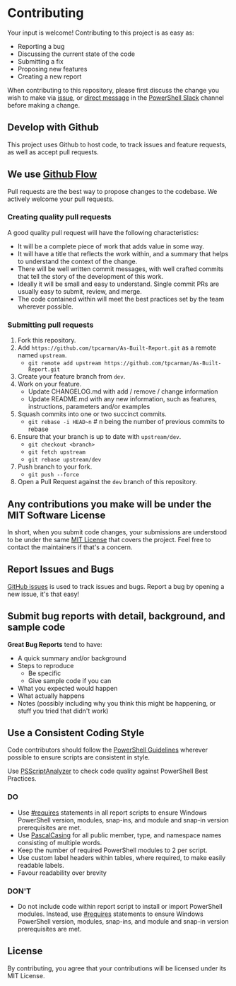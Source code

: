 # Contributing
Your input is welcome! Contributing to this project is as easy as:

- Reporting a bug
- Discussing the current state of the code
- Submitting a fix
- Proposing new features
- Creating a new report

When contributing to this repository, please first discuss the change you wish to make via [issue](https://github.com/tpcarman/As-Built-Report/issues), or [direct message](https://powershell.slack.com/messages/D3MU9DP8S) in the [PowerShell Slack](https://powershell.slack.com) channel before making a change.

## Develop with Github
This project uses Github to host code, to track issues and feature requests, as well as accept pull requests.

## We use [Github Flow](https://guides.github.com/introduction/flow/index.html)
Pull requests are the best way to propose changes to the codebase. We actively welcome your pull requests.

### Creating quality pull requests
A good quality pull request will have the following characteristics:

- It will be a complete piece of work that adds value in some way.
- It will have a title that reflects the work within, and a summary that helps to understand the context of the change.
- There will be well written commit messages, with well crafted commits that tell the story of the development of this work.
- Ideally it will be small and easy to understand. Single commit PRs are usually easy to submit, review, and merge.
- The code contained within will meet the best practices set by the team wherever possible.

### Submitting pull requests
1. Fork this repository.
2. Add `https://github.com/tpcarman/As-Built-Report.git` as a remote named `upstream`.
    - `git remote add upstream https://github.com/tpcarman/As-Built-Report.git`
3. Create your feature branch from `dev`.
4. Work on your feature.
    - Update CHANGELOG.md with add / remove / change information
    - Update README.md with any new information, such as features, instructions, parameters and/or examples
5. Squash commits into one or two succinct commits.
    - `git rebase -i HEAD~n` # n being the number of previous commits to rebase
6. Ensure that your branch is up to date with `upstream/dev`.
    - `git checkout <branch>`
    - `git fetch upstream`
    - `git rebase upstream/dev`
7. Push branch to your fork.
    - `git push --force`
8. Open a Pull Request against the `dev` branch of this repository.

## Any contributions you make will be under the MIT Software License
In short, when you submit code changes, your submissions are understood to be under the same [MIT License](http://choosealicense.com/licenses/mit/) that covers the project. Feel free to contact the maintainers if that's a concern.

## Report Issues and Bugs
[GitHub issues](https://github.com/tpcarman/As-Built-Report/issues) is used to track issues and bugs. Report a bug by opening a new issue, it's that easy!

## Submit bug reports with detail, background, and sample code

**Great Bug Reports** tend to have:

- A quick summary and/or background
- Steps to reproduce
  - Be specific
  - Give sample code if you can
- What you expected would happen
- What actually happens
- Notes (possibly including why you think this might be happening, or stuff you tried that didn't work)

## Use a Consistent Coding Style
Code contributors should follow the [PowerShell Guidelines](https://github.com/PoshCode/PowerShellPracticeAndStyle) wherever possible to ensure scripts are consistent in style.

Use [PSScriptAnalyzer](https://github.com/PowerShell/PSScriptAnalyzer) to check code quality against PowerShell Best Practices.

### DO
- Use [\#requires](https://docs.microsoft.com/en-us/powershell/module/microsoft.powershell.core/about/about_requires?view=powershell-6) statements in all report scripts to ensure Windows PowerShell version, modules, snap-ins, and module and snap-in version prerequisites are met.
- Use [PascalCasing](https://docs.microsoft.com/en-us/dotnet/standard/design-guidelines/capitalization-conventions) for all public member, type, and namespace names consisting of multiple words.
- Keep the number of required PowerShell modules to 2 per script.
- Use custom label headers within tables, where required, to make easily readable labels.
- Favour readability over brevity 

### DON'T
- Do not include code within report script to install or import PowerShell modules. Instead, use [\#requires](https://docs.microsoft.com/en-us/powershell/module/microsoft.powershell.core/about/about_requires?view=powershell-6) statements to ensure Windows PowerShell version, modules, snap-ins, and module and snap-in version prerequisites are met.

## License
By contributing, you agree that your contributions will be licensed under its MIT License.
